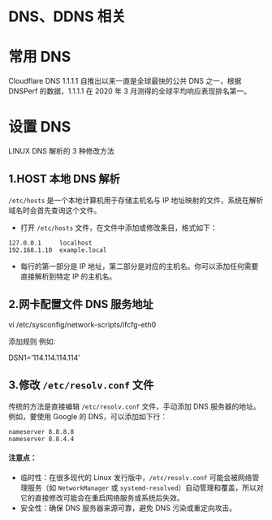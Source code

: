 # DNS、DDNS 相关

# 常用 DNS

Cloudflare DNS 1.1.1.1 自推出以来一直是全球最快的公共 DNS 之一，根据 DNSPerf 的数据，1.1.1.1 在 2020 年 3 月测得的全球平均响应表现排名第一。

# 设置 DNS

LINUX DNS 解析的 3 种修改方法

## 1.HOST 本地 DNS 解析

`/etc/hosts` 是一个本地计算机用于存储主机名与 IP 地址映射的文件，系统在解析域名时会首先查询这个文件。

- 打开 `/etc/hosts` 文件，在文件中添加或修改条目，格式如下：

```
127.0.0.1     localhost 
192.168.1.10  example.local
```

- 每行的第一部分是 IP 地址，第二部分是对应的主机名。你可以添加任何需要直接解析到特定 IP 的主机名。

## 2.网卡配置文件 DNS 服务地址

vi /etc/sysconfig/network-scripts/ifcfg-eth0

添加规则 例如:

DSN1=’114.114.114.114’

## 3.修改 `/etc/resolv.conf` 文件

传统的方法是直接编辑 `/etc/resolv.conf` 文件，手动添加 DNS 服务器的地址。例如，要使用 Google 的 DNS，可以添加如下行：

```
nameserver 8.8.8.8 
nameserver 8.8.4.4
```

#### 注意点：

- 临时性：在很多现代的 Linux 发行版中，`/etc/resolv.conf` 可能会被网络管理服务（如 `NetworkManager` 或 `systemd-resolved`）自动管理和覆盖，所以对它的直接修改可能会在重启网络服务或系统后失效。
- 安全性：确保 DNS 服务器来源可靠，避免 DNS 污染或重定向攻击。

